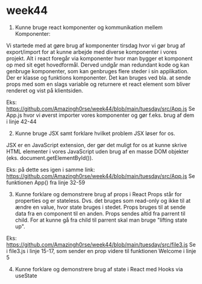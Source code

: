 # week44

1. Kunne bruge react komponenter og kommunikation mellem Komponenter:

Vi startede med at gøre brug af komponenter tirsdag hvor vi gør brug af export/import for at kunne arbejde med diverse komponenter i vores projekt. Alt i react foregår via komponenter hvor man bygger et komponent op med sit eget hovedformål. Derved undgår man redundant kode og kan genbruge komponenter, som kan genbruges flere steder i sin applikation. Der er klasse og funktions komponenter. Det kan bruges ved bla. at sende props med som en slags variable og returnere et react element som bliver renderet og vist på klientsiden.

Eks: https://github.com/Amazingh0rse/week44/blob/main/tuesday/src/App.js
Se App.js hvor vi øverst importer vores komponenter og gør f.eks. brug af dem i linje 42-44

2. Kunne bruge JSX samt forklare hvilket problem JSX løser for os.

JSX er en JavaScript extension, der gør det muligt for os at kunne skrive HTML elementer i vores JavaScript uden brug af en masse DOM objekter (eks. document.getElementById()). 

Eks: på dette ses igen i samme link: https://github.com/Amazingh0rse/week44/blob/main/tuesday/src/App.js
Se funktionen App() fra linje 32-59

3. Kunne forklare og demonstrere brug af props i React
Props står for properties og er stateless. Dvs. det bruges som read-only og ikke til at ændre en value, hvor state bruges i stedet. Props bruges til at sende data fra en component til en anden. Props sendes altid fra parrent til child. For at kunne gå fra child til parrent skal man bruge "lifting state up".

Eks: https://github.com/Amazingh0rse/week44/blob/main/tuesday/src/file3.js
Se i file3.js i linje 15-17, som sender en prop videre til funktionen Welcome i linje 5

4. Kunne forklare og demonstrere brug af state i React med Hooks via useState
